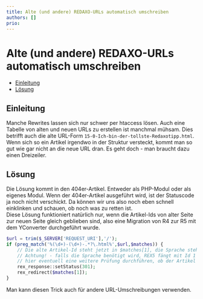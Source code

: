 ```yaml
---
title: Alte (und andere) REDAXO-URLs automatisch umschreiben
authors: []
prio:
---
```


# Alte (und andere) REDAXO-URLs automatisch umschreiben

- [Einleitung](#einleitung)
- [Lösung](#loesung)

<a name="einleitung"></a>
## Einleitung

Manche Rewrites lassen sich nur schwer per htaccess lösen. Auch eine Tabelle von alten und neuen URLs zu erstellen ist manchmal mühsam. Dies betrifft auch die alte URL-Form `15-0-Ich-bin-der-tollste-Redaxotipp.html`.
Wenn sich so ein Artikel irgendwo in der Struktur versteckt, kommt man so gut wie gar nicht an die neue URL dran. Es geht doch - man braucht dazu einen Dreizeiler.

<a name="loesung"></a>
## Lösung

Die Lösung kommt in den 404er-Artikel. Entweder als PHP-Modul oder als eigenes Modul. Wenn der 404er-Artikel ausgeführt wird, ist der Statuscode ja noch nicht verschickt. Da können wir uns also noch eben schnell einklinken und schauen, ob noch was zu retten ist.  
Diese Lösung funktioniert natürlich nur, wenn die Artikel-Ids von alter Seite zur neuen Seite gleich geblieben sind, also eine Migration von R4 zur R5 mit dem YConverter durchgeführt wurde.

```php
$url = trim($_SERVER['REQUEST_URI'],'/');
if (preg_match('%(\d+)-(\d+)-.*?\.html%',$url,$matches)) {
    // Die alte Artikel-Id steht jetzt in $matches[1], die Sprache steht in $matches[2]
    // Achtung! - falls die Sprache benötigt wird, REX5 fängt mit Id 1 an, REX4 war es noch die 0
    // hier eventuell eine weitere Prüfung durchführen, ob der Artikel existiert, online ist usw.
    rex_response::setStatus(301);
    rex_redirect($matches[1]);
}
```

Man kann diesen Trick auch für andere URL-Umschreibungen verwenden.
